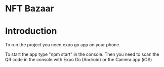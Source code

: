 # NFT Bazaar

# Introduction
To run the project you need expo go app on your phone.

To start the app type "npm start" in the console.
Then you need to scan the QR code in the console with Expo Go (Android) or the Camera app (iOS)